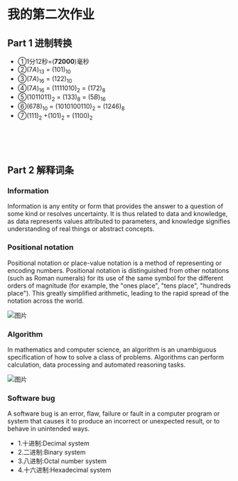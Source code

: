 # 我的第二次作业


## Part 1  进制转换

* ①1分12秒=(**72000**)毫秒
* ②$(7A)_ {13}$ = $(101)_{10}$ 
* ③$(7A)_ {16}$ = $(122)_{10}$ 
* ④$(7A)_ {16}$ = $(1111010)_2$ = $(172)_8$  
* ⑤$(1011011)_ 2$ = $(133)_ 8$ = $(5B)_ {16}$  
* ⑥$(678)_{10}$ = $(1010100110)_2$ = $(1246)_8$ 
* ⑦$(111)_2$ +$(101)_2$ = $(1100)_2$  

<br><br><br>


## Part 2 解释词条

### **Information**
Information is any entity or form that provides the answer to a question of some kind or resolves uncertainty.  It is thus related to data and knowledge, as data represents values attributed to parameters, and knowledge signifies understanding of real things or abstract concepts.

### **Positional notation**
Positional notation or place-value notation is a method of representing or encoding numbers. Positional notation is distinguished from other notations (such as Roman numerals) for its use of the same symbol for the different orders of magnitude (for example, the "ones place", "tens place", "hundreds place"). This greatly simplified arithmetic, leading to the rapid spread of the notation across the world. 

![图片](https://upload.wikimedia.org/wikipedia/commons/thumb/7/78/Positional_notation_glossary-en.svg/300px-Positional_notation_glossary-en.svg.png)


### **Algorithm**
In mathematics and computer science, an algorithm is an unambiguous specification of how to solve a class of problems. Algorithms can perform calculation, data processing and automated reasoning tasks.

![图片](https://upload.wikimedia.org/wikipedia/commons/thumb/d/db/Euclid_flowchart.svg/220px-Euclid_flowchart.svg.png)

### **Software bug**
A software bug is an error, flaw, failure or fault in a computer program or system that causes it to produce an incorrect or unexpected result, or to behave in unintended ways.




* 1.十进制:Decimal system
* 2.二进制:Binary system
* 3.八进制:Octal number system
* 4.十六进制:Hexadecimal system

